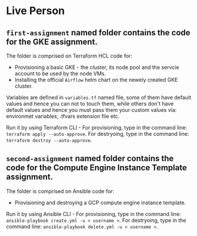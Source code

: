 # Live Person

## `first-assignment` named folder contains the code for the GKE assignment.
The folder is comprised on Terraform HCL code for:
* Provisioning a basic GKE - the cluster, its node pool and the servcie account to be used by the node VMs.
* Installing the official `Airflow` helm chart on the newely created GKE cluster.

Variables are defined in `variables.tf` named file, some of them have default values and hence you can not to touch them, while others don't have default values and hence you must pass them your custom values via: environmet variables, .tfvars extension file etc. 

Run it by using Terraform CLI -
For provisioning, type in the command line: `terraform apply --auto-approve`.
For destryoing, type in the command line: `terraform destroy --auto-approve`.

## `second-assignment` named folder contains the code for the Compute Engine Instance Template assignment.
The folder is comprised on Ansible code for:
* Provisioning and destroying a GCP compute engine instance template.

Run it by using Ansible CLI -
For provisioning, type in the command line: `ansible-playbook create.yml -u < username >`.
For destryoing, type in the command line: `ansible-playbook delete.yml -u < username >`.
